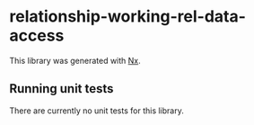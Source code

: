 # relationship-working-rel-data-access

This library was generated with [Nx](https://nx.dev).

## Running unit tests

There are currently no unit tests for this library.

